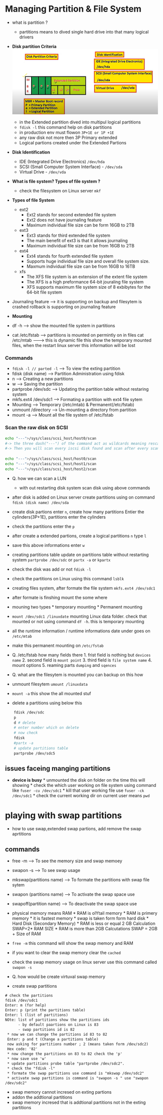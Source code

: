 # Managing Partition & File System

* what is partition ?
    - partitions means to dived single hard drive into that many logical drivers 
* **Disk partition Criteria**
![Preview](./images/Linux-01.png)

    - in the Extended partition dived into multipul logical partitions 
    - `fdisk -l` this command help on disk partitions 
    - in production env must flowon `3P+1E or 1P +1E`
    - any raw disk not more then 3P Primary extended
    - Logical partions created under the Extended Partions 
* **Disk Identification**

    - IDE (Integrated Drive Electronics) `/dev/hda`
    - SCSI (Small Computer System Interface) - `/dev/sda`
    - Virtual Drive - `/dev/vda`
* **What is file system? Types of file system ?**
    - check the filesystem on Linux server `mkf`
* **Types of file System**
    - ext2
        - Ext2 stands for second extended file system
        - Ext2 does not have journaling feature
        - Maximum individual file size can be form 16GB to 2TB
    - ext3 
        - Ext3 stands for third extended file system 
        - The main benefit of ext3 is that it allows journaling
        - Maximum individual file size can be from 16GB to 2TB 
    - ext4 
        - Ext4 stands for fourth extended file system
        - Supports huge individual file size and overall file system size.
        - Maxmum individual file size can be from 16GB to 16TB
    - xfs
        - The XFS file system is an extension of the extent file system
        - The XFS is a high preformance 64-bit jouraling file system
        - XFS supports maximum file system size of 8 exbibytes for the 64-bit file system
- Journaling feature --> it is supporting on backup and filesytem is crashed rollback is supporting on journaling feature 

* **Mounting**

* df -h --> show the mounted file system in partitions 
* cat /etc/fstab --> partitions is mounted on permintly on in files 
cat /etc/mtab ---> this is dynamic file this show the temporary mounted files, when the restart linux server this information will be lost 


### Commands 

* `fdisk -l // parted -l`           --> To view the exting partition 
* fdisk (disk name)                 --> Partition Administration using fdisk
* n                                 --> Creating a new partitions 
* w                                 --> Saving the partition 
* partprobe /dev/sdc                --> Updating the partition table without restaring system 
* mkfs.ext4 /dev/sdc1               --> Formating a partition with ext4 file sytem 
* Mounting                          --> Temporary (/etc/mtab) & Permanent(/etc/fstab)
* unmount /directory                --> Un-mounting a directory from partition
* mount -a                          --> Mount all the file system of /etc/fstab



### Scan the raw disk on SCSI

```bash
echo "---">/sys/class/scsi_host/host0/scan
#-> the three dash("---") of the command act as wildcards meaning rescan everything. Remember that the three values normally stand for channel, SCSI target ID, and LUN.
#-> Then you will scan every iscsi disk found and scan after every scanning if the new disk was detected. it means

echo "---">/sys/class/scsi_host/host0/scan 
echo "---">/sys/class/scsi_host/host1/scan
echo "---">/sys/class/scsi_host/host2/scan
```

* Q. how we can scan a LUN
    - with out restarting disk system scan disk using above commands 

* after disk is added on Linux server create partitions using on command `fdisk (disk name) /dev/sda` 
* create disk partions enter `n`, create how many partitions Entier the cylinders(3P+1E), partitions enter the cylinders 
* check the partitions enter the `p`  
* after create a extended partions, create a logical partitions `n` type `l`
* save this above informations enter `w`
* creating partitions table update on partitions table without restarting system `partprobe /dev/sdc` or `partx -a` or `kpartx` 
* check the disk was add or not `fdisk -l`
* check the partitions on Linux using this command `lsblk`

* creating files system, after formate the file system `mkfs.ext4 /dev/sdc1`
* after formate is finshing mount the some where 
* mouning two types 
      * temporary mounting 
      * Permanent mounting 
* `mount /dev/sdc1 /linuxdate` mounting Linux data folder. check that mounted or not using command `df -h`. this is temporary mounting
* all the runtime information / runtime informations  date under goes on `/etc/mtab`
* make this permanent mounting on `/etc/fstab`

* Q. /etc/fstab how many fields there 
        1. frist field is nothing but `devices name`
        2. second field is `mount point`
        3. third field is `file system name`
        4. mount options 
        5. reaming parts `dumping` and `sqences`

* Q. what are the filesytem is mounted you can backup on this how 

* unmount filesytem `umount /linuxdata`
* `mount -a` this show the all mounted stuf 
* delete a partitions using below this 

```bash
    fdisk /dev/sdc
    p
    d # delete
    # enter number which on delete  
    # now check 
    fdisk 
    #partx -a
    # update partitions table 
    partprobe /dev/sdc5

```
## issues faceing manging partitions 
* **device is busy**
      * unmounted the disk on folder on the time this will showing 
      * check the which user working on file system using command like `fuser -cu /dev/sdc1`
      * kill that user working file use `fuser -ck /dev/sdc1`
      * check the current working dir on current user means `pwd`


# playing with swap partitions 

* how to use swap,extended swap partions, add remove the swap aprtitions 

## commands 

* free -m                     --> To see the memory size and swap memoey
* swapon -s                   --> To see swap usage
* mkswap(partitions name)     --> To formate the partitions with swap file sytem 
* swapon (partitions name)    --> To activate the swap space use
* swapoff(partition name)     --> To deactivate the swap space use

* physical memory means RAM
      * RAM is olYtail memory 
      * RAM is primery memory
      * it is fastest memory
      * swap is taken form form hard disk 
      * Hard Disk (Secondary Memory)
      * RAM is less or equal 2 GB Calculation SWAP=2* RAM SIZE
      * RAM is more than 2GB Calcutations SWAP = 2GB + Size of RAM
* `free -m` this command will show the swap memory and RAM
* if you want to clear the swap memory clear the `cached`
* check the swap memory usage on linux server use this command called `swapon -s`

* Q. how would be create virtuval swap memory 

* create swap partitions 

```
# check the partitions 
fdisk /dev/sdc1
Enter: m (for help)
Enter: p (print the partitions table)
Enter: l (list of partitions)
NOte: list of partitions show the partitions ids 
      - by default paartions on Linux is 83
      - swap partitions id is 82
 * now we can change the partitions id 83 to 82 
 Enter: p and t (Change a partitions table)
 now asking for partitions number ; 2 (means taken form /dev/sdc2)
 Hex code: '82'
 * now change the partitions on 83 to 82 check the 'p'
 * now save use 'w'
 * update partitions probe table "partprobe /dev/sdc2".
 * check the "fdisk -l"
 * formate the swap partitions use command is "mkswap /dev/sdc2" 
 * activate swap partitions is command is "swapon -s " use "swapon /dev/sdc2"
```
* swap memory cannot incresed on exting partions 
* addon the addtional partitions  
* swap memory incresed that is addtional partitions not in the exting partitions 

